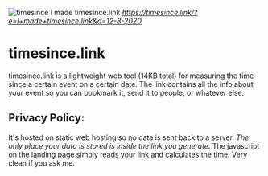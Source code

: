 ![timesince i made timesince.link](https://i.imgur.com/TeoNEf0.jpg)
_https://timesince.link/?e=i+made+timesince.link&d=12-8-2020_

# timesince.link

timesince.link is a lightweight web tool (14KB total) for measuring the time since a certain event on a certain date. The link contains all the info about your event so you can bookmark it, send it to people, or whatever else.

## Privacy Policy:

It's hosted on static web hosting so no data is sent back to a server. *The only place your data is stored is inside the link you generate.* The javascript on the landing page simply reads your link and calculates the time. Very clean if you ask me.
